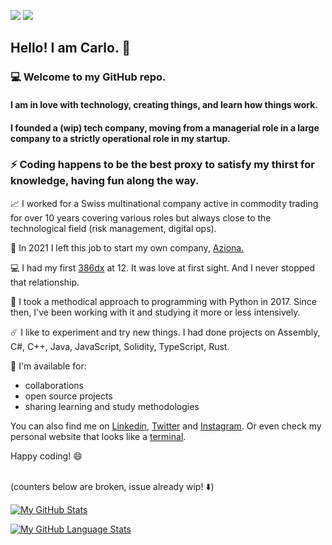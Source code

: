![](https://countrush-prod.azurewebsites.net/l/badge/?repository=carloocchiena) ![](https://img.shields.io/github/stars/carloocchiena?label=GitHub%20stars)

## Hello! I am Carlo. :wave:
### :computer: Welcome to my GitHub repo. 
#### I am in love with technology, creating things, and learn how things work.
#### I founded a (wip) tech company, moving from a managerial role in a large company to a strictly operational role in my startup.
### :zap: Coding happens to be the best proxy to satisfy my thirst for knowledge, having fun along the way. 

:chart_with_upwards_trend: I worked for a Swiss multinational company active in commodity trading for over 10 years covering various roles but always close to the technological field (risk management, digital ops).

:rocket: In 2021 I left this job to start my own company, <a href="https://www.azionadigitale.com/" target = "_blank"> Aziona. </a>

:computer: I had my first <a href="https://i.ytimg.com/vi/qoN0HhDnRR8/maxresdefault.jpg" target="_blank">386dx</a> at 12. It was love at first sight. And I never stopped that relationship.

:snake: I took a methodical approach to programming with Python in 2017. Since then, I've been working with it and studying it more or less intensively.

:comet: I like to experiment and try new things. I had done projects on Assembly, C#, C++, Java, JavaScript, Solidity, TypeScript, Rust. 

:floppy_disk: I'm available for:
- collaborations
- open source projects
- sharing learning and study methodologies

You can also find me on <a href="https://www.linkedin.com/in/carloocchiena/" target="blank">Linkedin</a>, <a href="https://twitter.com/carloocchiena" target="_blank">Twitter</a>
and <a href="https://www.instagram.com/carloocchiena/" target="_blank">Instagram</a>. 
Or even check my personal website that looks like a <a href="https://www.carloocchiena.com" target = "_blank">terminal</a>.

Happy coding! :smile:
<br>
<br>

(counters below are broken, issue already wip! ⬇️)

[![My GitHub Stats](https://github-readme-stats.vercel.app/api/?username=carloocchiena&count_private=true&theme=white&show_icons=true)]()

[![My GitHub Language Stats](https://github-readme-stats.vercel.app/api/top-langs/?username=carloocchiena&langs_count=16&layout=compact&theme=white)]() 







